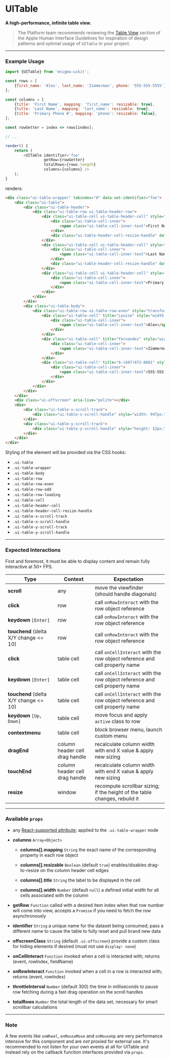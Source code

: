 # UITable
__A high-performance, infinite table view.__

> The Platform team recommends reviewing the [Table View](https://developer.apple.com/library/mac/documentation/UserExperience/Conceptual/OSXHIGuidelines/ControlsView.html#//apple_ref/doc/uid/20000957-CH52-SW4) section of the Apple Human Interface Guidelines for inspiration of design patterns and optimal usage of `UITable` in your project.

---

### Example Usage

```js
import {UITable} from 'enigma-uikit';

const rows = [
    {first_name: 'Alex', last_name: 'Zimmerman', phone: '555-555-5555'},
];

const columns = [
    {title: 'First Name', mapping: 'first_name': resizable: true},
    {title: 'Last Name', mapping: 'last_name': resizable: true},
    {title: 'Primary Phone #', mapping: 'phone': resizable: false},
];

const rowGetter = index => rows[index];

// ...

render() {
    return (
        <UITable identifier='foo'
                 getRow={rowGetter}
                 totalRows={rows.length}
                 columns={columns} />
    );
}
```
renders:
```html
<div class="ui-table-wrapper" tabindex="0" data-set-identifier="foo">
    <div class="ui-table">
        <div class="ui-table-header">
            <div class="ui-table-row ui-table-header-row">
                <div class="ui-table-cell ui-table-header-cell" style="width:75px;">
                    <div class="ui-table-cell-inner">
                        <span class="ui-table-cell-inner-text">First Name</span>
                    </div>
                    <div class="ui-table-header-cell-resize-handle" data-column-index="0"></div>
                </div>
                <div class="ui-table-cell ui-table-header-cell" style="width:100px;">
                    <div class="ui-table-cell-inner">
                        <span class="ui-table-cell-inner-text">Last Name</span>
                    </div>
                    <div class="ui-table-header-cell-resize-handle" data-column-index="1"></div>
                </div>
                <div class="ui-table-cell ui-table-header-cell" style="width:143px;">
                    <div class="ui-table-cell-inner">
                        <span class="ui-table-cell-inner-text">Primary Phone #</span>
                    </div>
                </div>
            </div>
        </div>
        <div class="ui-table-body">
            <div class="ui-table-row ui-table-row-even" style="transform:translate3d(0px, 0px, 0px);">
                <div class="ui-table-cell" title="Louise" style="width: 75px;">
                    <div class="ui-table-cell-inner">
                        <span class="ui-table-cell-inner-text">Alex</span>
                    </div>
                </div>
                <div class="ui-table-cell" title="Fernandez" style="width: 100px;">
                    <div class="ui-table-cell-inner">
                        <span class="ui-table-cell-inner-text">Zimmerman</span>
                    </div>
                </div>
                <div class="ui-table-cell" title="6-(697)972-8601" style="width: 143px;">
                    <div class="ui-table-cell-inner">
                        <span class="ui-table-cell-inner-text">555-555-5555</span>
                    </div>
                </div>
            </div>
        </div>
    </div>
    <div class="ui-offscreen" aria-live="polite"></div>
    <div>
        <div class="ui-table-x-scroll-track">
            <div class="ui-table-x-scroll-handle" style="width: 947px;"></div>
        </div>
        <div class="ui-table-y-scroll-track">
            <div class="ui-table-y-scroll-handle" style="height: 12px;"></div>
        </div>
    </div>
</div>
```

Styling of the element will be provided via the CSS hooks:

- `.ui-table`
- `.ui-table-wrapper`
- `.ui-table-body`
- `.ui-table-row`
- `.ui-table-row-even`
- `.ui-table-row-odd`
- `.ui-table-row-loading`
- `.ui-table-cell`
- `.ui-table-header-cell`
- `.ui-table-header-cell-resize-handle`
- `.ui-table-x-scroll-track`
- `.ui-table-x-scroll-handle`
- `.ui-table-y-scroll-track`
- `.ui-table-y-scroll-handle`

---

### Expected Interactions

First and foremost, it must be able to display content and remain fully interactive at 50+ FPS.

Type | Context | Expectation
---- | ------- | -----------
__scroll__ | any | move the viewfinder (should handle diagonals)
__click__ | row | call `onRowInteract` with the row object reference
__keydown__ `[Enter]` | row | call `onRowInteract` with the row object reference
__touchend__ (delta X/Y change <= 10) | row | call `onRowInteract` with the row object reference
__click__ | table cell | call `onCellInteract` with the row object reference and cell property name
__keydown__ `[Enter]` | table cell | call `onCellInteract` with the row object reference and cell property name
__touchend__ (delta X/Y change <= 10) | table cell | call `onCellInteract` with the row object reference and cell property name
__keydown__ `[Up, Down]` | table cell | move focus and apply `active` class to row
__contextmenu__ | table cell | block browser menu, launch custom menu
__dragEnd__ | column header cell drag handle | recalculate column width with end X value & apply new sizing
__touchEnd__ | column header cell drag handle | recalculate column width with end X value & apply new sizing
__resize__ | window | recompute scrollbar sizing; if the height of the table changes, rebuild it

---

### Available `props`
- any [React-supported attribute](https://facebook.github.io/react/docs/tags-and-attributes.html#html-attributes); applied to the `.ui-table-wrapper` node

- __columns__ `Array<Object>`
    - __columns[].mapping__ `String`
      the exact name of the corresponding property in each row object

    - __columns[].resizable__ `Boolean`
      (default `true`) enables/disables drag-to-resize on the column header cell edges

    - __columns[].title__ `String`
      the label to be displayed in the cell

    - __columns[].width__ `Number`
      (default `null`) a defined initial width for all cells associated with the column

- __getRow__ `Function`
  called with a desired item index when that row number will come into view, accepts a `Promise` if you need to fetch the row asynchronously

- __identifier__ `String`
  a unique name for the dataset being consumed; pass a different name to cause the table to fully reset and pull brand new data

- __offscreenClass__ `String`
  (default `.ui-offscreen`) provide a custom class for hiding elements if desired (must not use `display: none`)

- __onCellInteract__ `Function`
  invoked when a cell is interacted with; returns (event, rowIndex, fieldName)

- __onRowInteract__ `Function`
  invoked when a cell in a row is interacted with; returns (event, rowIndex)

- __throttleInterval__ `Number`
  (default 300) the time in milliseconds to pause row fetching during a fast drag operation on the scroll handles

- __totalRows__ `Number`
  the total length of the data set, necessary for smart scrollbar calculations

---

### Note

A few events like `onWheel`, `onMouseMove` and `onMouseUp` are very performance intensive for this component and are _not_ proxied for external use. It's recommended to not listen for your own events at all for UITable and instead rely on the callback function interfaces provided via `props`.
